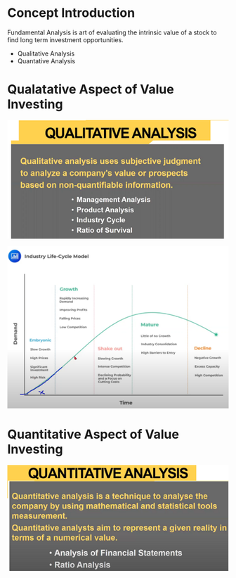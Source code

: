 # Concept Introduction

Fundamental Analysis is art of evaluating the intrinsic value of a stock to find long term investment opportunities.
* Qualitative Analysis
* Quantative Analysis

# Qualatative Aspect of Value Investing

![](../files/002-value_investing.png)

![](../files/001-value_investing.png)

# Quantitative Aspect of Value Investing

![](../files/003-value_investing.png)

